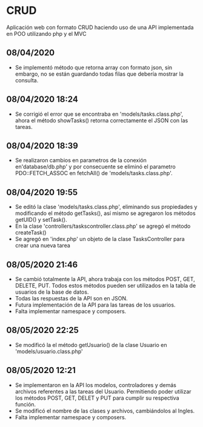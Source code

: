 # CRUD
Aplicación web con formato CRUD haciendo uso de una API implementada en POO utilizando php y el MVC

## 08/04/2020
* Se implementó método que retorna array con formato json, sin embargo, no se están guardando todas filas que debería mostrar la consulta.

## 08/04/2020 18:24
* Se corrigió el error que se encontraba en 'models/tasks.class.php', ahora el método showTasks() retorna correctamente el JSON con las tareas.

## 08/04/2020 18:39
* Se realizaron cambios en parametros de la conexión en'database/db.php' y por consecuente se eliminó el parametro PDO::FETCH_ASSOC en fetchAll() de         'models/tasks.class.php'.

## 08/04/2020 19:55
* Se editó la clase 'models/tasks.class.php', eliminando sus propiedades y modificando el método getTasks(), así mismo se agregaron los métodos getUID() y setTask().
* En la clase 'controllers/taskscontroller.class.php' se agregó el método createTask()
* Se agregó en 'index.php' un objeto de la clase TasksController para crear una nueva tarea

## 08/05/2020 21:46
* Se cambió totalmente la API, ahora trabaja con los métodos POST, GET, DELETE, PUT. Todos estos métodos pueden ser utilizados en la tabla de usuarios de la base de datos.
* Todas las respuestas de la API son en JSON.
* Futura implementación de la API para las tareas de los usuarios.
* Falta implementar namespace y composers.

## 08/05/2020 22:25
* Se modificó la el método getUsuario() de la clase Usuario en 'models/usuario.class.php'

## 08/05/2020 12:21
* Se implementaron en la API los modelos, controladores y demás archivos referentes a las tareas del Usuario. Permitiendo poder utilizar los métodos POST, GET, DELET y PUT para cumplir su respectiva función.
* Se modificó el nombre de las clases y archivos, cambiándolos al Ingles.
* Falta implementar namespace y composers.

